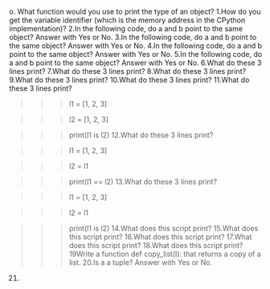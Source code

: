 o. What function would you use to print the type of an object?
1.How do you get the variable identifier (which is the memory address in the CPython implementation)?
2.In the following code, do a and b point to the same object? Answer with Yes or No.
3.In the following code, do a and b point to the same object? Answer with Yes or No.
4.In the following code, do a and b point to the same object? Answer with Yes or No.
5.In the following code, do a and b point to the same object? Answer with Yes or No.
6.What do these 3 lines print?
7.What do these 3 lines print?
8.What do these 3 lines print?
9.What do these 3 lines print?
10.What do these 3 lines print?
11.What do these 3 lines print?



>>> l1 = [1, 2, 3]

>>> l2 = [1, 2, 3] 

>>> print(l1 is l2)
12.What do these 3 lines print?



>>> l1 = [1, 2, 3]

>>> l2 = l1

>>> print(l1 == l2)
13.What do these 3 lines print?



>>> l1 = [1, 2, 3]

>>> l2 = l1

>>> print(l1 is l2)
14.What does this script print?
15.What does this script print?
16.What does this script print?
17.What does this script print?
18.What does this script print?
19Write a function def copy_list(l): that returns a copy of a list.
20.Is a a tuple? Answer with Yes or No.
21.

